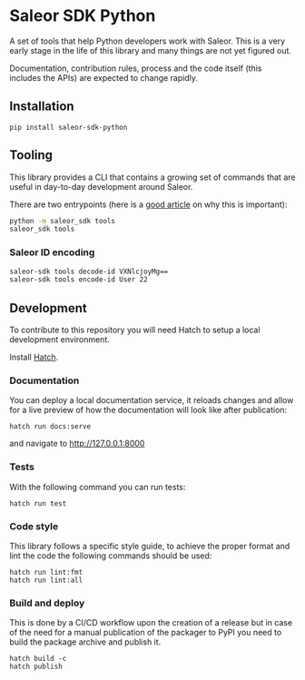 # Saleor SDK Python

A set of tools that help Python developers work with Saleor. This is a very early stage in the life of this library and many things are not yet figured out. 

Documentation, contribution rules, process and the code itself (this includes the APIs) are expected to change rapidly.

## Installation

```
pip install saleor-sdk-python
```

## Tooling

This library provides a CLI that contains a growing set of commands that are useful in day-to-day development around Saleor.

There are two entrypoints (here is a [good article](https://snarky.ca/why-you-should-use-python-m-pip/) on why this is important):

```sh
python -m saleor_sdk tools
saleor_sdk tools
```

### Saleor ID encoding

```sh
saleor-sdk tools decode-id VXNlcjoyMg==
saleor-sdk tools encode-id User 22
```

## Development

To contribute to this repository you will need Hatch to setup a local development environment. 

Install [Hatch](https://hatch.pypa.io/latest/install/#pipx).

### Documentation

You can deploy a local documentation service, it reloads changes and allow for a live preview of how the documentation will look like after publication:

```
hatch run docs:serve
```

and navigate to http://127.0.0.1:8000

### Tests

With the following command you can run tests: 

```
hatch run test 
```

### Code style

This library follows a specific style guide, to achieve the proper format and lint the code the following commands should be used:

```
hatch run lint:fmt
hatch run lint:all
```


### Build and deploy

This is done by a CI/CD workflow upon the creation of a release but in case of the need for a manual publication of the packager to PyPI you need to build the package archive and publish it. 

```
hatch build -c
hatch publish
```

